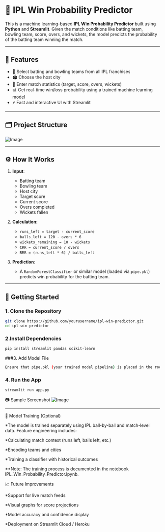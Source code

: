 # 🏏 IPL Win Probability Predictor

This is a machine learning-based **IPL Win Probability Predictor** built using **Python** and **Streamlit**. Given the match conditions like batting team, bowling team, score, overs, and wickets, the model predicts the probability of the batting team winning the match.

---

## 📌 Features

- 🏏 Select batting and bowling teams from all IPL franchises
- 🏟️ Choose the host city
- 🔢 Enter match statistics (target, score, overs, wickets)
- 📊 Get real-time win/loss probability using a trained machine learning model
- ⚡ Fast and interactive UI with Streamlit

---

## 🗂️ Project Structure

![Image](https://github.com/user-attachments/assets/8af9abd7-414f-499c-855f-94b7e76efcab)


---

## ⚙️ How It Works

1. **Input**:
   - Batting team
   - Bowling team
   - Host city
   - Target score
   - Current score
   - Overs completed
   - Wickets fallen

2. **Calculation**:
   - `runs_left = target - current_score`
   - `balls_left = 120 - overs * 6`
   - `wickets_remaining = 10 - wickets`
   - `CRR = current_score / overs`
   - `RRR = (runs_left * 6) / balls_left`

3. **Prediction**:
   - A `RandomForestClassifier` or similar model (loaded via `pipe.pkl`) predicts win probability for the batting team.

---

## 🚀 Getting Started

### 1. Clone the Repository

```bash
git clone https://github.com/yourusername/ipl-win-predictor.git
cd ipl-win-predictor
```
### 2.Install Dependencies
```bash
pip install streamlit pandas scikit-learn
```
###3. Add Model File
```bash
Ensure that pipe.pkl (your trained model pipeline) is placed in the root directory.
```
### 4. Run the App
```bash
streamlit run app.py
```
📷 Sample Screenshot
![Image](https://github.com/user-attachments/assets/f273e4d6-e784-43c5-97c5-0491382da5c9)

----
📄 Model Training (Optional)

*The model is trained separately using IPL ball-by-ball and match-level data. Feature engineering includes:

*Calculating match context (runs left, balls left, etc.)

*Encoding teams and cities

*Training a classifier with historical outcomes

**Note: The training process is documented in the notebook IPL_Win_Probability_Predictor.ipynb.

📈 Future Improvements

*Support for live match feeds

*Visual graphs for score projections

*Model accuracy and confidence display

*Deployment on Streamlit Cloud / Heroku

